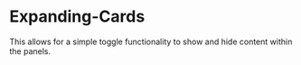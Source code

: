 # Expanding-Cards

This allows for a simple toggle functionality to show and hide content within the panels.
